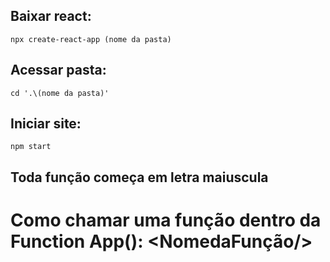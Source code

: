 ## Baixar react: 
    npx create-react-app (nome da pasta)
## Acessar pasta: 
    cd '.\(nome da pasta)'
## Iniciar site: 
    npm start


## Toda função começa em letra maiuscula
# Como chamar uma função dentro da Function App(): <NomedaFunção/>